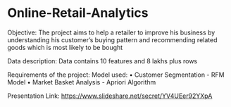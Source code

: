 # Online-Retail-Analytics
Objective: 
The project aims to help a retailer to improve his business by understanding his customer’s buying pattern and recommending related goods which is most likely to be bought

Data description:
Data contains 10 features and 8 lakhs plus rows

Requirements of the project:
Model used: 
•	Customer Segmentation - RFM Model
•	Market Basket Analysis - Apriori Algorithm

Presentation Link:
https://www.slideshare.net/secret/YV4UEer92YXpA 
